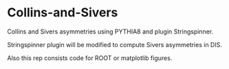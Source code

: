 # Collins-and-Sivers
Collins and Sivers asymmetries using PYTHIA8 and plugin Stringspinner.

Stringspinner plugin will be modified to compute Sivers asymmetries in DIS. 

Also this rep consists code for ROOT or matplotlib figures.
